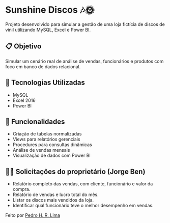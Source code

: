 # Sunshine Discos 🎶🌞

Projeto desenvolvido para simular a gestão de uma loja fictícia de discos de vinil utilizando MySQL, Excel e Power BI.

## 📋 Objetivo
Simular um cenário real de análise de vendas, funcionários e produtos com foco em banco de dados relacional.

## 💾 Tecnologias Utilizadas
- MySQL
- Excel 2016
- Power BI

## 🧠 Funcionalidades
- Criação de tabelas normalizadas
- Views para relatórios gerenciais
- Procedures para consultas dinâmicas
- Análise de vendas mensais
- Visualização de dados com Power BI

## 🧑‍💼 Solicitações do proprietário (Jorge Ben)
- Relatório completo das vendas, com cliente, funcionário e valor da compra.
- Relatório de vendas e lucro total do mês. 
- Listar os discos mais vendidos da loja.
- Identificar qual funcionário teve o melhor desempenho em vendas.

Feito por [Pedro H. R. Lima](https://sites.google.com/view/portifoliopedrohrlima/in%C3%ADcio)

